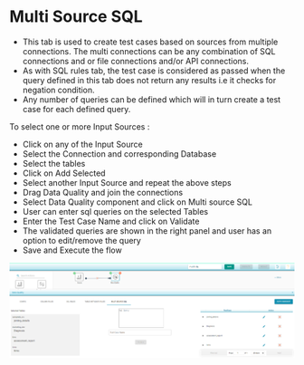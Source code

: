 # Multi Source SQL

* This tab is used to create test cases based on sources from multiple connections. The multi connections can be any combination of SQL connections and or file connections and/or API connections.
* As with SQL rules tab, the test case is considered as passed when the query defined in this tab does not return any results i.e it checks for negation condition.
* Any number of queries can be defined which will in turn create a test case for each defined query.

To select one or more Input Sources :

* Click on any of the Input Source
* Select the Connection and corresponding Database
* Select the tables 
* Click on Add Selected
* Select another Input Source and repeat the above steps
* Drag Data Quality and join the connections
* Select Data Quality component and click on Multi source SQL
* User can enter sql queries on the selected Tables 
* Enter the Test Case Name and click on Validate
* The validated queries are shown in the right panel and user has an option to edit/remove the query
* Save and Execute the flow 



![Multi Source SQL](../../../.gitbook/assets/multi_source_sql.png)

 

